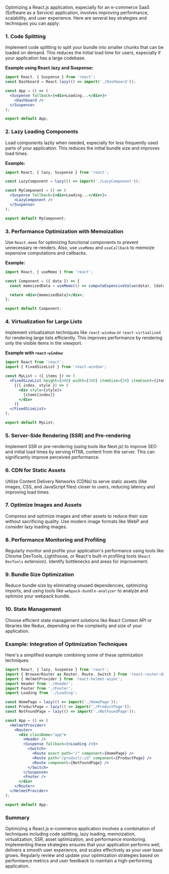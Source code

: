 Optimizing a React.js application, especially for an e-commerce SaaS (Software as a Service) application, involves improving performance, scalability, and user experience. Here are several key strategies and techniques you can apply:

### 1. Code Splitting

Implement code splitting to split your bundle into smaller chunks that can be loaded on demand. This reduces the initial load time for users, especially if your application has a large codebase.

**Example using React.lazy and Suspense:**

```jsx
import React, { Suspense } from 'react';
const Dashboard = React.lazy(() => import('./Dashboard'));

const App = () => (
  <Suspense fallback={<div>Loading...</div>}>
    <Dashboard />
  </Suspense>
);

export default App;
```

### 2. Lazy Loading Components

Load components lazily when needed, especially for less frequently used parts of your application. This reduces the initial bundle size and improves load times.

**Example:**

```jsx
import React, { lazy, Suspense } from 'react';

const LazyComponent = lazy(() => import('./LazyComponent'));

const MyComponent = () => (
  <Suspense fallback={<div>Loading...</div>}>
    <LazyComponent />
  </Suspense>
);

export default MyComponent;
```

### 3. Performance Optimization with Memoization

Use `React.memo` for optimizing functional components to prevent unnecessary re-renders. Also, use `useMemo` and `useCallback` to memoize expensive computations and callbacks.

**Example:**

```jsx
import React, { useMemo } from 'react';

const Component = ({ data }) => {
  const memoizedData = useMemo(() => computeExpensiveValue(data), [data]);

  return <div>{memoizedData}</div>;
};

export default Component;
```

### 4. Virtualization for Large Lists

Implement virtualization techniques like `react-window` or `react-virtualized` for rendering large lists efficiently. This improves performance by rendering only the visible items in the viewport.

**Example with `react-window`:**

```jsx
import React from 'react';
import { FixedSizeList } from 'react-window';

const MyList = ({ items }) => (
  <FixedSizeList height={400} width={300} itemSize={50} itemCount={items.length}>
    {({ index, style }) => (
      <div style={style}>
        {items[index]}
      </div>
    )}
  </FixedSizeList>
);

export default MyList;
```

### 5. Server-Side Rendering (SSR) and Pre-rendering

Implement SSR or pre-rendering (using tools like Next.js) to improve SEO and initial load times by serving HTML content from the server. This can significantly improve perceived performance.

### 6. CDN for Static Assets

Utilize Content Delivery Networks (CDNs) to serve static assets (like images, CSS, and JavaScript files) closer to users, reducing latency and improving load times.

### 7. Optimize Images and Assets

Compress and optimize images and other assets to reduce their size without sacrificing quality. Use modern image formats like WebP and consider lazy loading images.

### 8. Performance Monitoring and Profiling

Regularly monitor and profile your application's performance using tools like Chrome DevTools, Lighthouse, or React's built-in profiling tools (`React DevTools` extension). Identify bottlenecks and areas for improvement.

### 9. Bundle Size Optimization

Reduce bundle size by eliminating unused dependencies, optimizing imports, and using tools like `webpack-bundle-analyzer` to analyze and optimize your webpack bundle.

### 10. State Management

Choose efficient state management solutions like React Context API or libraries like Redux, depending on the complexity and size of your application.

### Example: Integration of Optimization Techniques

Here's a simplified example combining some of these optimization techniques:

```jsx
import React, { lazy, Suspense } from 'react';
import { BrowserRouter as Router, Route, Switch } from 'react-router-dom';
import { HelmetProvider } from 'react-helmet-async';
import Header from './Header';
import Footer from './Footer';
import Loading from './Loading';

const HomePage = lazy(() => import('./HomePage'));
const ProductPage = lazy(() => import('./ProductPage'));
const NotFoundPage = lazy(() => import('./NotFoundPage'));

const App = () => (
  <HelmetProvider>
    <Router>
      <div className="app">
        <Header />
        <Suspense fallback={<Loading />}>
          <Switch>
            <Route exact path="/" component={HomePage} />
            <Route path="/product/:id" component={ProductPage} />
            <Route component={NotFoundPage} />
          </Switch>
        </Suspense>
        <Footer />
      </div>
    </Router>
  </HelmetProvider>
);

export default App;
```

### Summary

Optimizing a React.js e-commerce application involves a combination of techniques including code splitting, lazy loading, memoization, virtualization, SSR, asset optimization, and performance monitoring. Implementing these strategies ensures that your application performs well, delivers a smooth user experience, and scales effectively as your user base grows. Regularly review and update your optimization strategies based on performance metrics and user feedback to maintain a high-performing application.